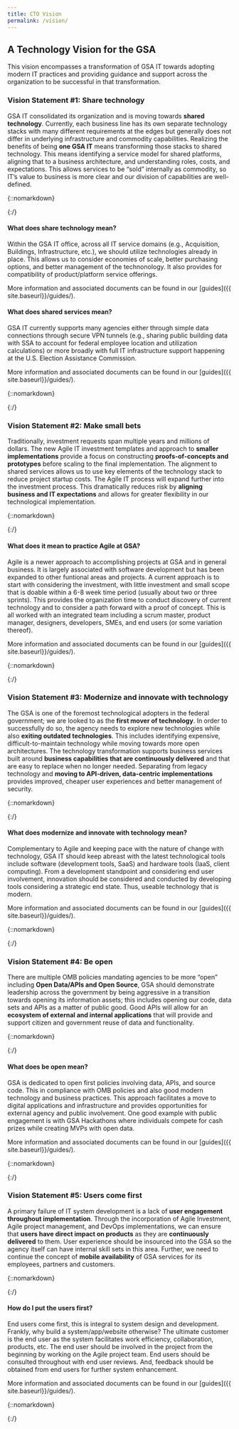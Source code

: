 ```yaml
---
title: CTO Vision
permalink: /vision/
---
```


## A Technology Vision for the GSA

This vision encompasses a transformation of GSA IT towards adopting modern IT practices and providing guidance and support across the organization to be successful in that transformation.


### <i class="fa fa-retweet" aria-hidden="true"></i> Vision Statement #1: Share technology

GSA IT consolidated its organization and is moving towards **shared technology**. Currently, each business line has its own separate technology stacks with many different requirements at the edges but generally does not differ in underlying infrastructure and commodity capabilities. Realizing the benefits of being **one GSA IT** means transforming those stacks to shared technology. This means identifying a service model for shared platforms, aligning that to a business architecture, and understanding roles, costs, and expectations. This allows services to be “sold” internally as commodity, so IT’s value to business is more clear and our division of capabilities are well-defined.

{::nomarkdown}
<div class="accordionomatic">
{:/}

#### What does share technology mean?

Within the GSA IT office, across all IT service domains (e.g., Acquisition, Buildings, Infrastructure, etc.), we should utilize technologies already in place.  This allows us to consider economies of scale, better purchasing options, and better management of the technonology.  It also provides for compatibility of product/platform service offerings.

More information and associated documents can be found in our [guides]({{ site.baseurl}}/guides/).


#### What does shared services mean?

GSA IT currently supports many agencies either through simple data connections through secure VPN tunnels (e.g., sharing public building data with SSA to account for federal employee location and utilization calculations) or more broadly with full IT infrastructure support happening at the U.S. Election Assistance Commission.

More information and associated documents can be found in our [guides]({{ site.baseurl}}/guides/).

{::nomarkdown}
</div> <!-- end accordionomatic -->
{:/}


### <i class="fa fa-money-bill-alt" aria-hidden="true"></i> Vision Statement #2: Make small bets

Traditionally, investment requests span multiple years and millions of dollars. The new Agile IT investment templates and approach to **smaller implementations** provide a focus on constructing **proofs-of-concepts and prototypes** before scaling to the final implementation. The alignment to shared services allows us to use key elements of the technology stack to reduce project startup costs. The Agile IT process will expand further into the investment process. This dramatically reduces risk by **aligning business and IT expectations** and allows for greater flexibility in our technological implementation.

{::nomarkdown}
<div class="accordionomatic">
{:/}

#### What does it mean to practice Agile at GSA?

Agile is a newer approach to accomplishing projects at GSA and in general business.  It is largely associated with software development but has been expanded to other funtional areas and projects.  A current approach is to start with considering the investment, with little investment and small scope that is doable within a 6-8 week time period (usually about two or three sprints).  This provides the organization time to conduct discovery of current technology and to consider a path forward with a proof of concept.  This is all worked with an integrated team including a scrum master, product manager, designers, developers, SMEs, and end users (or some variation thereof).

More information and associated documents can be found in our [guides]({{ site.baseurl}}/guides/).

{::nomarkdown}
</div> <!-- end accordionomatic -->
{:/}


### <i class="fa fa-chart-line" aria-hidden="true"></i> Vision Statement #3: Modernize and innovate with technology

The GSA is one of the foremost technological adopters in the federal government; we are looked to as the **first mover of technology**. In order to successfully do so, the agency needs to explore new technologies while also **exiting outdated technologies**. This includes identifying expensive, difficult-to-maintain technology while moving towards more open architectures.  The technology transformation supports business services built around **business capabilities that are continuously delivered** and that are easy to replace when no longer needed. Separating from legacy technology and **moving to API-driven, data-centric implementations** provides improved, cheaper user experiences and better management of security.


{::nomarkdown}
<div class="accordionomatic">
{:/}

#### What does modernize and innovate with technology mean?

Complementary to Agile and keeping pace with the nature of change with technology, GSA IT should keep abreast with the latest technological tools include software (development tools, SaaS) and hardware tools (IaaS, client computing).  From a development standpoint and considering end user involvement, innovation should be considered and conducted by developing tools considering a strategic end state.  Thus, useable technology that is modern.

More information and associated documents can be found in our [guides]({{ site.baseurl}}/guides/).

{::nomarkdown}
</div> <!-- end accordionomatic -->
{:/}


### <i class="fa fa-code-branch" aria-hidden="true"></i> Vision Statement #4: Be open

There are multiple OMB policies mandating agencies to be more “open” including **Open Data/APIs and Open Source**, GSA should demonstrate leadership across the government by being aggressive in a transition towards opening its information assets; this includes opening our code, data sets and APIs as a matter of public good. Good APIs will allow for an **ecosystem of external and internal applications** that will provide and support citizen and government reuse of data and functionality.


{::nomarkdown}
<div class="accordionomatic">
{:/}

#### What does be open mean?

GSA is dedicated to open first policies involving data, APIs, and source code.  This in compliance with OMB policies and also good modern technology and business practices.  This approach facilitates a move to digital applications and infrastructure and provides opportunities for external agency and public involvement.  One good example with public engagement is with GSA Hackathons where individuals compete for cash prizes while creating MVPs with open data.

More information and associated documents can be found in our [guides]({{ site.baseurl}}/guides/).

{::nomarkdown}
</div> <!-- end accordionomatic -->
{:/}


### <i class="fa fa-users" aria-hidden="true"></i> Vision Statement #5: Users come first

A primary failure of IT system development is a lack of **user engagement throughout implementation**. Through the incorporation of Agile Investment, Agile project management, and DevOps implementations, we can ensure that **users have direct impact on products** as they are **continuously delivered** to them. User experience should be insourced into the GSA so the agency itself can have internal skill sets in this area. Further, we need to continue the concept of **mobile availability** of GSA services for its employees, partners and customers.


{::nomarkdown}
<div class="accordionomatic">
{:/}

#### How do I put the users first?

End users come first, this is integral to system design and development.  Frankly, why build a system/app/website otherwise?  The ultimate customer is the end user as the system facilitates work efficiency, collaboration, products, etc.  The end user should be involved in the project from the beginning by working on the Agile project team.  End users should be consulted throughout with end user reviews.  And, feedback should be obtained from end users for further system enhancement.

More information and associated documents can be found in our [guides]({{ site.baseurl}}/guides/).

{::nomarkdown}
</div> <!-- end accordionomatic -->
{:/}
